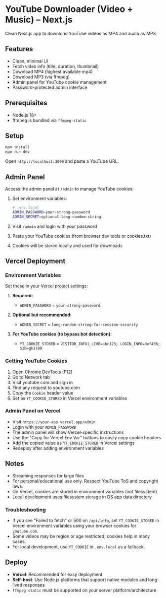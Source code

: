 # YouTube Downloader (Video + Music) – Next.js

Clean Next.js app to download YouTube videos as MP4 and audio as MP3.

## Features
- Clean, minimal UI
- Fetch video info (title, duration, thumbnail)
- Download MP4 (highest available mp4)
- Download MP3 (via ffmpeg)
- Admin panel for YouTube cookie management
- Password-protected admin interface

## Prerequisites
- Node.js 18+
- ffmpeg is bundled via `ffmpeg-static`

## Setup
```bash
npm install
npm run dev
```
Open `http://localhost:3000` and paste a YouTube URL.

## Admin Panel
Access the admin panel at `/admin` to manage YouTube cookies:

1. Set environment variables:
   ```bash
   # .env.local
   ADMIN_PASSWORD=your-strong-password
   ADMIN_SECRET=optional-long-random-string
   ```

2. Visit `/admin` and login with your password
3. Paste your YouTube cookies (from browser dev tools or cookies.txt)
4. Cookies will be stored locally and used for downloads

## Vercel Deployment

### Environment Variables
Set these in your Vercel project settings:

1. **Required:**
   - `ADMIN_PASSWORD` = `your-strong-password`

2. **Optional but recommended:**
   - `ADMIN_SECRET` = `long-random-string-for-session-security`

3. **For YouTube cookies (to bypass bot detection):**
   - `YT_COOKIE_STORED` = `VISITOR_INFO1_LIVE=abc123; LOGIN_INFO=def456; SID=ghi789`

### Getting YouTube Cookies
1. Open Chrome DevTools (F12)
2. Go to Network tab
3. Visit youtube.com and sign in
4. Find any request to youtube.com
5. Copy the `Cookie` header value
6. Set as `YT_COOKIE_STORED` in Vercel environment variables

### Admin Panel on Vercel
- Visit `https://your-app.vercel.app/admin`
- Login with your `ADMIN_PASSWORD`
- The admin panel will show Vercel-specific instructions
- Use the "Copy for Vercel Env Var" buttons to easily copy cookie headers
- Add the copied value as `YT_COOKIE_STORED` in Vercel settings
- Redeploy after adding environment variables

## Notes
- Streaming responses for large files
- For personal/educational use only. Respect YouTube ToS and copyright laws.
- On Vercel, cookies are stored in environment variables (not filesystem)
- Local development uses filesystem storage in OS app data directory

### Troubleshooting
- If you see "Failed to fetch" or 500 on `/api/info`, set `YT_COOKIE_STORED` in Vercel environment variables using your browser cookies for `youtube.com`.
- Some videos may be region or age restricted; cookies help in many cases.
- For local development, use `YT_COOKIE` in `.env.local` as a fallback.

## Deploy
- **Vercel**: Recommended for easy deployment
- **Self-host**: Use Node.js platforms that support native modules and long-lived responses
- `ffmpeg-static` must be supported on your server platform/architecture

